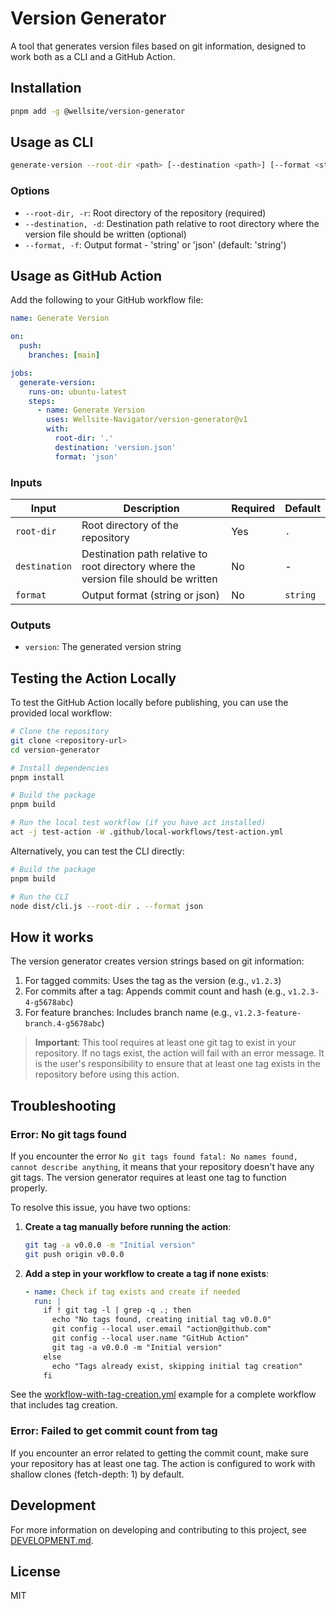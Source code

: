 # Version Generator

A tool that generates version files based on git information, designed to work both as a CLI and a GitHub Action.

## Installation

```bash
pnpm add -g @wellsite/version-generator
```

## Usage as CLI

```bash
generate-version --root-dir <path> [--destination <path>] [--format <string|json>]
```

### Options

- `--root-dir, -r`: Root directory of the repository (required)
- `--destination, -d`: Destination path relative to root directory where the version file should be written (optional)
- `--format, -f`: Output format - 'string' or 'json' (default: 'string')

## Usage as GitHub Action

Add the following to your GitHub workflow file:

```yaml
name: Generate Version

on:
  push:
    branches: [main]

jobs:
  generate-version:
    runs-on: ubuntu-latest
    steps:
      - name: Generate Version
        uses: Wellsite-Navigator/version-generator@v1
        with:
          root-dir: '.'
          destination: 'version.json'
          format: 'json'
```

### Inputs

| Input | Description | Required | Default |
|-------|-------------|----------|---------|
| `root-dir` | Root directory of the repository | Yes | `.` |
| `destination` | Destination path relative to root directory where the version file should be written | No | - |
| `format` | Output format (string or json) | No | `string` |

### Outputs

- `version`: The generated version string

## Testing the Action Locally

To test the GitHub Action locally before publishing, you can use the provided local workflow:

```bash
# Clone the repository
git clone <repository-url>
cd version-generator

# Install dependencies
pnpm install

# Build the package
pnpm build

# Run the local test workflow (if you have act installed)
act -j test-action -W .github/local-workflows/test-action.yml
```

Alternatively, you can test the CLI directly:

```bash
# Build the package
pnpm build

# Run the CLI
node dist/cli.js --root-dir . --format json
```

## How it works

The version generator creates version strings based on git information:

1. For tagged commits: Uses the tag as the version (e.g., `v1.2.3`)
2. For commits after a tag: Appends commit count and hash (e.g., `v1.2.3-4-g5678abc`)
3. For feature branches: Includes branch name (e.g., `v1.2.3-feature-branch.4-g5678abc`)

> **Important**: This tool requires at least one git tag to exist in your repository. If no tags exist, the action will fail with an error message. It is the user's responsibility to ensure that at least one tag exists in the repository before using this action.

## Troubleshooting

### Error: No git tags found

If you encounter the error `No git tags found fatal: No names found, cannot describe anything`, it means that your repository doesn't have any git tags. The version generator requires at least one tag to function properly.

To resolve this issue, you have two options:

1. **Create a tag manually before running the action**:
   ```bash
   git tag -a v0.0.0 -m "Initial version"
   git push origin v0.0.0
   ```

2. **Add a step in your workflow to create a tag if none exists**:
   ```yaml
   - name: Check if tag exists and create if needed
     run: |
       if ! git tag -l | grep -q .; then
         echo "No tags found, creating initial tag v0.0.0"
         git config --local user.email "action@github.com"
         git config --local user.name "GitHub Action"
         git tag -a v0.0.0 -m "Initial version"
       else
         echo "Tags already exist, skipping initial tag creation"
       fi
   ```

See the [workflow-with-tag-creation.yml](./examples/workflow-with-tag-creation.yml) example for a complete workflow that includes tag creation.

### Error: Failed to get commit count from tag

If you encounter an error related to getting the commit count, make sure your repository has at least one tag. The action is configured to work with shallow clones (fetch-depth: 1) by default.

## Development

For more information on developing and contributing to this project, see [DEVELOPMENT.md](./DEVELOPMENT.md).

## License

MIT
